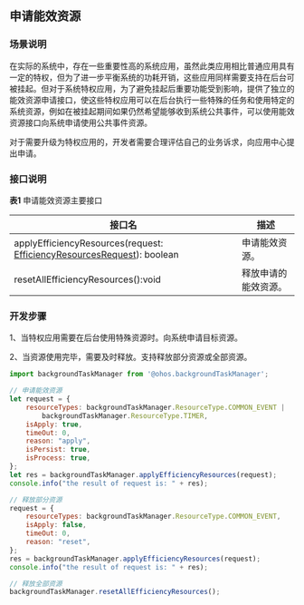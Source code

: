 ## 申请能效资源

### 场景说明

在实际的系统中，存在一些重要性高的系统应用，虽然此类应用相比普通应用具有一定的特权，但为了进一步平衡系统的功耗开销，这些应用同样需要支持在后台可被挂起。但对于系统特权应用，为了避免挂起后重要功能受到影响，提供了独立的能效资源申请接口，使这些特权应用可以在后台执行一些特殊的任务和使用特定的系统资源，例如在被挂起期间如果仍然希望能够收到系统公共事件，可以使用能效资源接口向系统申请使用公共事件资源。

对于需要升级为特权应用的，开发者需要合理评估自己的业务诉求，向应用中心提出申请。

### 接口说明

**表1** 申请能效资源主要接口

| 接口名                                      | 描述                                       |
| ---------------------------------------- | ---------------------------------------- |
| applyEfficiencyResources(request: [EfficiencyResourcesRequest](../reference/apis/js-apis-backgroundTaskManager.md#efficiencyresourcesrequest9)): boolean | 申请能效资源。 |
| resetAllEfficiencyResources():void | 释放申请的能效资源。   |


### 开发步骤

1、当特权应用需要在后台使用特殊资源时。向系统申请目标资源。

2、当资源使用完毕，需要及时释放。支持释放部分资源或全部资源。

```js
import backgroundTaskManager from '@ohos.backgroundTaskManager';

// 申请能效资源
let request = {
    resourceTypes: backgroundTaskManager.ResourceType.COMMON_EVENT |
        backgroundTaskManager.ResourceType.TIMER,
    isApply: true,
    timeOut: 0,
    reason: "apply",
    isPersist: true,
    isProcess: true,
};
let res = backgroundTaskManager.applyEfficiencyResources(request);
console.info("the result of request is: " + res);

// 释放部分资源
request = {
    resourceTypes: backgroundTaskManager.ResourceType.COMMON_EVENT,
    isApply: false,
    timeOut: 0,
    reason: "reset",
};
res = backgroundTaskManager.applyEfficiencyResources(request);
console.info("the result of request is: " + res);

// 释放全部资源
backgroundTaskManager.resetAllEfficiencyResources();
```
